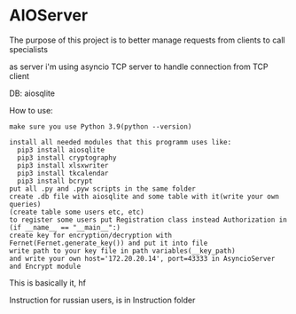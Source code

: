 # AIOServer
The purpose of this project is to better manage requests from clients to call specialists

  as server i'm using asyncio TCP server to handle connection from TCP client

  DB: aiosqlite
  
  How to use:
  
    make sure you use Python 3.9(python --version)
    
    install all needed modules that this programm uses like:
      pip3 install aiosqlite
      pip3 install cryptography
      pip3 install xlsxwriter
      pip3 install tkcalendar
      pip3 install bcrypt
    put all .py and .pyw scripts in the same folder
    create .db file with aiosqlite and some table with it(write your own queries)
    (create table some users etc, etc)
    to register some users put Registration class instead Authorization in (if __name__ == "__main__":)
    create key for encryption/decryption with Fernet(Fernet.generate_key()) and put it into file
    write path to your key file in path variables(__key_path)
    and write your own host='172.20.20.14', port=43333 in AsyncioServer and Encrypt module
  This is basically it, hf
  
  Instruction for russian users, is in Instruction folder
